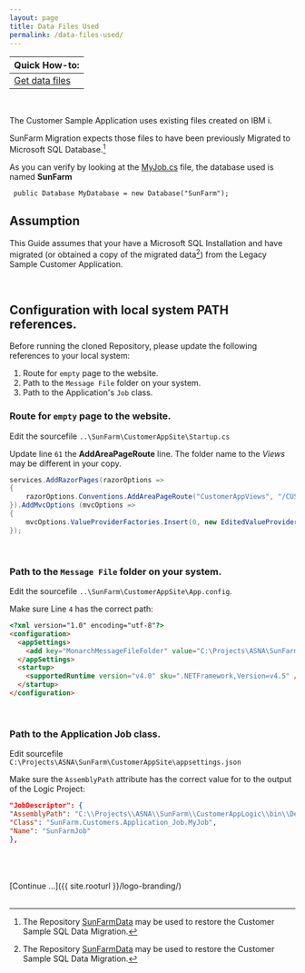 ```yaml
---
layout: page
title: Data Files Used
permalink: /data-files-used/
---
```


| Quick How-to: 
|:-------------
| [Get data files](https://github.com/ASNA/SunFarmData)

<br>

The Customer Sample Application uses existing files created on IBM i.

SunFarm Migration expects those files to have been previously Migrated to Microsoft SQL Database.[^1]

As you can verify by looking at the [MyJob.cs](https://github.com/ASNA/SunFarm/blob/master/CustomerAppLogic/MyJob.cs) file, the database used is named **SunFarm**


~~~   
 public Database MyDatabase = new Database("SunFarm");
~~~

## Assumption
This Guide assumes that your have a Microsoft SQL Installation and have migrated (or obtained a copy of the migrated data[^1]) from the Legacy Sample Customer Application.

<br>

## Configuration with local system PATH references.

Before running the cloned Repository, please update the following references to your local system:

1. Route for `empty` page to the website.
2. Path to the `Message File` folder on your system.
3. Path to the Application's `Job` class.

### Route for `empty` page to the website.
Edit the sourcefile `..\SunFarm\CustomerAppSite\Startup.cs`

Update line `61` the **AddAreaPageRoute** line. The folder name to the *Views* may be different in your copy.

```cs
services.AddRazorPages(razorOptions =>
{
    razorOptions.Conventions.AddAreaPageRoute("CustomerAppViews", "/CUSTDSPF", "");
}).AddMvcOptions (mvcOptions =>
{
    mvcOptions.ValueProviderFactories.Insert(0, new EditedValueProviderFactory());
});
```

<br>

### Path to the `Message File` folder on your system.
Edit the sourcefile `..\SunFarm\CustomerAppSite\App.config`.

Make sure Line `4` has the correct path:

```html
<?xml version="1.0" encoding="utf-8"?>
<configuration>
  <appSettings>
    <add key="MonarchMessageFileFolder" value="C:\Projects\ASNA\SunFarm\CustomerAppSite\MessageFiles" />
  </appSettings>
  <startup>
    <supportedRuntime version="v4.0" sku=".NETFramework,Version=v4.5" />
  </startup>
</configuration>
```

<br>

### Path to the Application **Job** class.
Edit sourcefile `C:\Projects\ASNA\SunFarm\CustomerAppSite\appsettings.json`

Make sure the `AssemblyPath` attribute has the correct value for to the output of the Logic Project:

```json
"JobDescriptor": {
"AssemblyPath": "C:\\Projects\\ASNA\\SunFarm\\CustomerAppLogic\\bin\\Debug\\net5.0\\SunFarm.Customers.Application.dll",
"Class": "SunFarm.Customers.Application_Job.MyJob",
"Name": "SunFarmJob"
},
```


<br>
<br>
<br>
[Continue ...]({{ site.rooturl }}/logo-branding/)

<br>
<br>

[^1]: The Repository [SunFarmData](https://github.com/ASNA/SunFarmData) may be used to restore the Customer Sample SQL Data Migration.